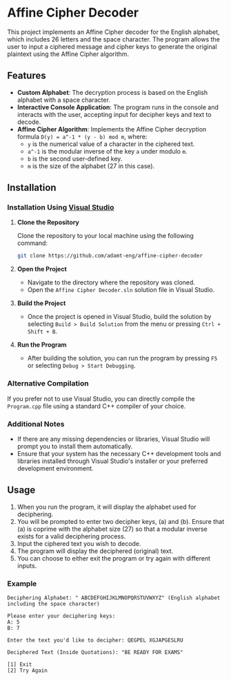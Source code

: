 # Affine Cipher Decoder

This project implements an Affine Cipher decoder for the English alphabet, which includes 26 letters and the space character. The program allows the user to input a ciphered message and cipher keys to generate the original plaintext using the Affine Cipher algorithm.

## Features

- **Custom Alphabet**: The decryption process is based on the English alphabet with a space character.
- **Interactive Console Application**: The program runs in the console and interacts with the user, accepting input for decipher keys and text to decode.
- **Affine Cipher Algorithm**: Implements the Affine Cipher decryption formula `D(y) = a^-1 * (y - b) mod m`, where:
  - `y` is the numerical value of a character in the ciphered text.
  - `a^-1` is the modular inverse of the key `a` under modulo `m`.
  - `b` is the second user-defined key.
  - `m` is the size of the alphabet (27 in this case).

## Installation

### Installation Using [Visual Studio](https://visualstudio.microsoft.com/downloads/)

1. **Clone the Repository**

   Clone the repository to your local machine using the following command:

   ```bash
   git clone https://github.com/adamt-eng/affine-cipher-decoder
   ```

2. **Open the Project**

   - Navigate to the directory where the repository was cloned.
   - Open the `Affine Cipher Decoder.sln` solution file in Visual Studio.

3. **Build the Project**

   - Once the project is opened in Visual Studio, build the solution by selecting `Build > Build Solution` from the menu or pressing `Ctrl + Shift + B`.

4. **Run the Program**

   - After building the solution, you can run the program by pressing `F5` or selecting `Debug > Start Debugging`.

### Alternative Compilation

If you prefer not to use Visual Studio, you can directly compile the `Program.cpp` file using a standard C++ compiler of your choice.

### Additional Notes

- If there are any missing dependencies or libraries, Visual Studio will prompt you to install them automatically.
- Ensure that your system has the necessary C++ development tools and libraries installed through Visual Studio's installer or your preferred development environment.

## Usage

1. When you run the program, it will display the alphabet used for deciphering.
2. You will be prompted to enter two decipher keys, \(a\) and \(b\). Ensure that \(a\) is coprime with the alphabet size (27) so that a modular inverse exists for a valid deciphering process.
3. Input the ciphered text you wish to decode.
4. The program will display the deciphered (original) text.
5. You can choose to either exit the program or try again with different inputs.

### Example

```plaintext
Deciphering Alphabet: " ABCDEFGHIJKLMNOPQRSTUVWXYZ" (English alphabet including the space character)

Please enter your deciphering keys:
A: 5
B: 7

Enter the text you'd like to decipher: QEGPEL XGJAPGESLRU

Deciphered Text (Inside Quotations): "BE READY FOR EXAMS"

[1] Exit
[2] Try Again
```
